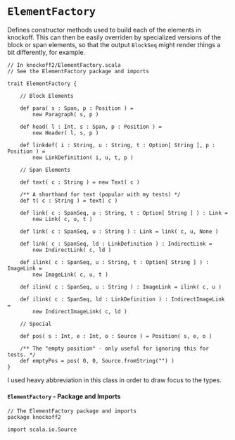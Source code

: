 `ElementFactory`
================

Defines constructor methods used to build each of the elements in knockoff. This
can then be easily overriden by specialized versions of the block or span elements,
so that the output `BlockSeq` might render things a bit differently, for example.

    // In knockoff2/ElementFactory.scala
    // See the ElementFactory package and imports
    
    trait ElementFactory {

        // Block Elements
        
        def para( s : Span, p : Position ) =
            new Paragraph( s, p )
        
        def head( l : Int, s : Span, p : Position ) =
            new Header( l, s, p )
        
        def linkdef( i : String, u : String, t : Option[ String ], p : Position ) =
            new LinkDefinition( i, u, t, p )
        
        // Span Elements
        
        def text( c : String ) = new Text( c )
        
        /** A shorthand for text (popular with my tests) */
        def t( c : String ) = text( c )
        
        def link( c : SpanSeq, u : String, t : Option[ String ] ) : Link =
            new Link( c, u, t )
        
        def link( c : SpanSeq, u : String ) : Link = link( c, u, None )
        
        def link( c : SpanSeq, ld : LinkDefinition ) : IndirectLink =
            new IndirectLink( c, ld )
        
        def ilink( c : SpanSeq, u : String, t : Option[ String ] ) : ImageLink =
            new ImageLink( c, u, t )
        
        def ilink( c : SpanSeq, u : String ) : ImageLink = ilink( c, u )
        
        def ilink( c : SpanSeq, ld : LinkDefinition ) : IndirectImageLink =
            new IndirectImageLink( c, ld )
        
        // Special
        
        def pos( s : Int, e : Int, o : Source ) = Position( s, e, o )
        
        /** The "empty position" - only useful for ignoring this for tests. */
        def emptyPos = pos( 0, 0, Source.fromString("") )
    }

I used heavy abbreviation in this class in order to draw focus to the types.

#### `ElementFactory` - Package and Imports

    // The ElementFactory package and imports
    package knockoff2
    
    import scala.io.Source